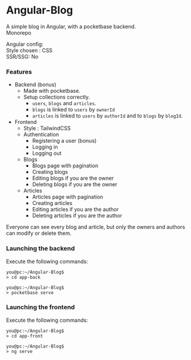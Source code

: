 # Angular-Blog
A simple blog in Angular, with a pocketbase backend.  
Monorepo  

Angular config:  
Style chosen : CSS  
SSR/SSG: No  

### Features

- Backend (bonus)
  - Made with pocketbase.
  - Setup collections correctly.
    - `users`, `blogs` and `articles`.
    - `blogs` is linked to `users` by `ownerId`
    - `articles` is linked to `users` by `authorId` and to `blogs` by `blogId`.
- Frontend
  - Style : TailwindCSS
  - Authentication
    - Registering a user (bonus)
    - Logging in
    - Logging out
  - Blogs
    - Blogs page with pagination
    - Creating blogs
    - Editing blogs if you are the owner
    - Deleting blogs if you are the owner
  - Articles
    - Articles page with pagination
    - Creating articles
    - Editing articles if you are the author
    - Deleting articles if you are the author

Everyone can see every blog and article, but only the owners and authors can modify or delete them.


### Launching the backend

Execute the following commands:
```
you@pc:~/Angular-Blog$
> cd app-back

you@pc:~/Angular-Blog$
> pocketbase serve
```


### Launching the frontend

Execute the following commands:
```
you@pc:~/Angular-Blog$
> cd app-front

you@pc:~/Angular-Blog$
> ng serve
```
